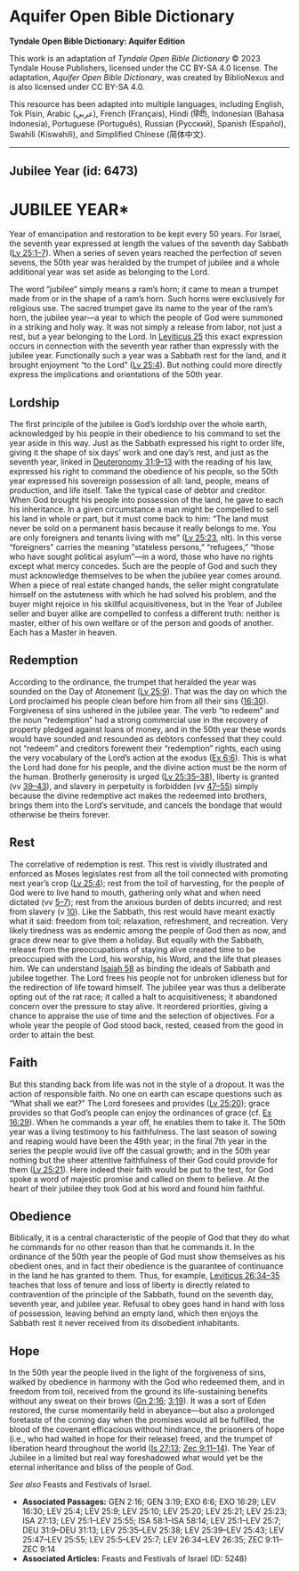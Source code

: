 # Aquifer Open Bible Dictionary

**Tyndale Open Bible Dictionary: Aquifer Edition**

This work is an adaptation of *Tyndale Open Bible Dictionary* © 2023 Tyndale House Publishers, licensed under the CC BY\-SA 4\.0 license. The adaptation, *Aquifer Open Bible Dictionary*, was created by BiblioNexus and is also licensed under CC BY\-SA 4\.0\.

This resource has been adapted into multiple languages, including English, Tok Pisin, Arabic (عربي), French (Français), Hindi (हिंदी), Indonesian (Bahasa Indonesia), Portuguese (Português), Russian (Русский), Spanish (Español), Swahili (Kiswahili), and Simplified Chinese (简体中文).



--------------------------------

## Jubilee Year (id: 6473)

JUBILEE YEAR\*
==============

Year of emancipation and restoration to be kept every 50 years. For Israel, the seventh year expressed at length the values of the seventh day Sabbath ([Lv 25:1–7](https://ref.ly/Lev25:1-Lev25:7)). When a series of seven years reached the perfection of seven sevens, the 50th year was heralded by the trumpet of jubilee and a whole additional year was set aside as belonging to the Lord.

The word “jubilee” simply means a ram’s horn; it came to mean a trumpet made from or in the shape of a ram’s horn. Such horns were exclusively for religious use. The sacred trumpet gave its name to the year of the ram’s horn, the jubilee year—a year to which the people of God were summoned in a striking and holy way. It was not simply a release from labor, not just a rest, but a year belonging to the Lord. In [Leviticus 25](https://ref.ly/Lev25:1-Lev25:55) this exact expression occurs in connection with the seventh year rather than expressly with the jubilee year. Functionally such a year was a Sabbath rest for the land, and it brought enjoyment “to the Lord” ([Lv 25:4](https://ref.ly/Lev25:4)). But nothing could more directly express the implications and orientations of the 50th year.

Lordship
--------

The first principle of the jubilee is God’s lordship over the whole earth, acknowledged by his people in their obedience to his command to set the year aside in this way. Just as the Sabbath expressed his right to order life, giving it the shape of six days’ work and one day’s rest, and just as the seventh year, linked in [Deuteronomy 31:9–13](https://ref.ly/Deut31:9-Deut31:13) with the reading of his law, expressed his right to command the obedience of his people, so the 50th year expressed his sovereign possession of all: land, people, means of production, and life itself. Take the typical case of debtor and creditor. When God brought his people into possession of the land, he gave to each his inheritance. In a given circumstance a man might be compelled to sell his land in whole or part, but it must come back to him: “The land must never be sold on a permanent basis because it really belongs to me. You are only foreigners and tenants living with me” ([Lv 25:23](https://ref.ly/Lev25:23), nlt). In this verse “foreigners” carries the meaning “stateless persons,” “refugees,” “those who have sought political asylum”—in a word, those who have no rights except what mercy concedes. Such are the people of God and such they must acknowledge themselves to be when the jubilee year comes around. When a piece of real estate changed hands, the seller might congratulate himself on the astuteness with which he had solved his problem, and the buyer might rejoice in his skillful acquisitiveness, but in the Year of Jubilee seller and buyer alike are compelled to confess a different truth: neither is master, either of his own welfare or of the person and goods of another. Each has a Master in heaven.

Redemption
----------

According to the ordinance, the trumpet that heralded the year was sounded on the Day of Atonement ([Lv 25:9](https://ref.ly/Lev25:9)). That was the day on which the Lord proclaimed his people clean before him from all their sins ([16:30](https://ref.ly/Lev16:30)). Forgiveness of sins ushered in the jubilee year. The verb “to redeem” and the noun “redemption” had a strong commercial use in the recovery of property pledged against loans of money, and in the 50th year these words would have sounded and resounded as debtors confessed that they could not “redeem” and creditors forewent their “redemption” rights, each using the very vocabulary of the Lord’s action at the exodus ([Ex 6:6](https://ref.ly/Exod6:6)). This is what the Lord had done for his people, and the divine action must be the norm of the human. Brotherly generosity is urged ([Lv 25:35–38](https://ref.ly/Lev25:35-Lev25:38)), liberty is granted (vv [39–43](https://ref.ly/Lev25:39-Lev25:43)), and slavery in perpetuity is forbidden (vv [47–55](https://ref.ly/Lev25:47-Lev25:55)) simply because the divine redemptive act makes the redeemed into brothers, brings them into the Lord’s servitude, and cancels the bondage that would otherwise be theirs forever.

Rest
----

The correlative of redemption is rest. This rest is vividly illustrated and enforced as Moses legislates rest from all the toil connected with promoting next year’s crop ([Lv 25:4](https://ref.ly/Lev25:4)); rest from the toil of harvesting, for the people of God were to live hand to mouth, gathering only what and when need dictated (vv [5–7](https://ref.ly/Lev25:5-Lev25:7)); rest from the anxious burden of debts incurred; and rest from slavery (v [10](https://ref.ly/Lev25:10)). Like the Sabbath, this rest would have meant exactly what it said: freedom from toil; relaxation, refreshment, and recreation. Very likely tiredness was as endemic among the people of God then as now, and grace drew near to give them a holiday. But equally with the Sabbath, release from the preoccupations of staying alive created time to be preoccupied with the Lord, his worship, his Word, and the life that pleases him. We can understand [Isaiah 58](https://ref.ly/Isa58:1-Isa58:14) as binding the ideals of Sabbath and jubilee together. The Lord frees his people not for unbroken idleness but for the redirection of life toward himself. The jubilee year was thus a deliberate opting out of the rat race; it called a halt to acquisitiveness; it abandoned concern over the pressure to stay alive. It reordered priorities, giving a chance to appraise the use of time and the selection of objectives. For a whole year the people of God stood back, rested, ceased from the good in order to attain the best.

Faith
-----

But this standing back from life was not in the style of a dropout. It was the action of responsible faith. No one on earth can escape questions such as “What shall we eat?” The Lord foresees and provides ([Lv 25:20](https://ref.ly/Lev25:20)); grace provides so that God’s people can enjoy the ordinances of grace (cf. [Ex 16:29](https://ref.ly/Exod16:29)). When he commands a year off, he enables them to take it. The 50th year was a living testimony to his faithfulness. The last season of sowing and reaping would have been the 49th year; in the final 7th year in the series the people would live off the casual growth; and in the 50th year nothing but the sheer attentive faithfulness of their God could provide for them ([Lv 25:21](https://ref.ly/Lev25:21)). Here indeed their faith would be put to the test, for God spoke a word of majestic promise and called on them to believe. At the heart of their jubilee they took God at his word and found him faithful.

Obedience
---------

Biblically, it is a central characteristic of the people of God that they do what he commands for no other reason than that he commands it. In the ordinance of the 50th year the people of God must show themselves as his obedient ones, and in fact their obedience is the guarantee of continuance in the land he has granted to them. Thus, for example, [Leviticus 26:34–35](https://ref.ly/Lev26:34-Lev26:35) teaches that loss of tenure and loss of liberty is directly related to contravention of the principle of the Sabbath, found on the seventh day, seventh year, and jubilee year. Refusal to obey goes hand in hand with loss of possession, leaving behind an empty land, which then enjoys the Sabbath rest it never received from its disobedient inhabitants.

Hope
----

In the 50th year the people lived in the light of the forgiveness of sins, walked by obedience in harmony with the God who redeemed them, and in freedom from toil, received from the ground its life\-sustaining benefits without any sweat on their brows ([Gn 2:16](https://ref.ly/Gen2:16); [3:19](https://ref.ly/Gen3:19)). It was a sort of Eden restored, the curse momentarily held in abeyance—but also a prolonged foretaste of the coming day when the promises would all be fulfilled, the blood of the covenant efficacious without hindrance, the prisoners of hope (i.e., who had waited in hope for their release) freed, and the trumpet of liberation heard throughout the world ([Is 27:13](https://ref.ly/Isa27:13); [Zec 9:11–14](https://ref.ly/Zech9:11-Zech9:14)). The Year of Jubilee in a limited but real way foreshadowed what would yet be the eternal inheritance and bliss of the people of God.

*See also* Feasts and Festivals of Israel.

* **Associated Passages:** GEN 2:16; GEN 3:19; EXO 6:6; EXO 16:29; LEV 16:30; LEV 25:4; LEV 25:9; LEV 25:10; LEV 25:20; LEV 25:21; LEV 25:23; ISA 27:13; LEV 25:1–LEV 25:55; ISA 58:1–ISA 58:14; LEV 25:1–LEV 25:7; DEU 31:9–DEU 31:13; LEV 25:35–LEV 25:38; LEV 25:39–LEV 25:43; LEV 25:47–LEV 25:55; LEV 25:5–LEV 25:7; LEV 26:34–LEV 26:35; ZEC 9:11–ZEC 9:14
* **Associated Articles:** Feasts and Festivals of Israel (ID: 5248)


